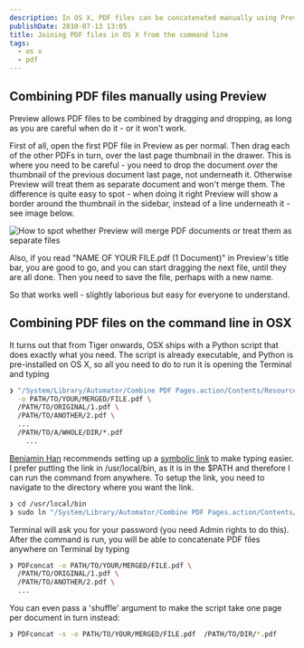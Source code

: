 ```yaml
---
description: In OS X, PDF files can be concatenated manually using Preview. But if you are happy using Terminal there's an easier way, thanks to a Python script installed by default in /System/Library/Automator
publishDate: 2010-07-13 13:05
title: Joining PDF files in OS X from the command line
tags:
  - os x
  - pdf
---
```


## Combining PDF files manually using Preview

Preview allows PDF files to be combined by dragging and dropping, as long as you are careful when do it - or it won't work.

First of all, open the first PDF file in Preview as per normal. Then drag each of the other PDFs in turn, over the last page thumbnail in the drawer. This is where you need to be careful - you need to drop the document _over_ the thumbnail of the previous document last page, not underneath it. Otherwise Preview will treat them as separate document and won't merge them. The difference is quite easy to spot - when doing it right Preview will show a border around the thumbnail in the sidebar, instead of a line underneath it - see image below.

![How to spot whether Preview will merge PDF documents or treat them as separate files](/assets/joining-pdf-files-in-os-x-from-the-command-line/joining-pdf.jpg)

Also, if you read "NAME OF YOUR FILE.pdf (1 Document)" in Preview's title bar, you are good to go, and you can start dragging the next file, until they are all done. Then you need to save the file, perhaps with a new name.

So that works well - slightly laborious but easy for everyone to understand.

## Combining PDF files on the command line in OSX

It turns out that from Tiger onwards, OSX ships with a Python script that does exactly what you need. The script is already executable, and Python is pre-installed on OS X, so all you need to do to run it is opening the Terminal and typing

```bash
❯ "/System/Library/Automator/Combine PDF Pages.action/Contents/Resources/join.py" \
  -o PATH/TO/YOUR/MERGED/FILE.pdf \
  /PATH/TO/ORIGINAL/1.pdf \
  /PATH/TO/ANOTHER/2.pdf \
  ...
  /PATH/TO/A/WHOLE/DIR/*.pdf
    ...
```

[Benjamin Han](http://www.cs.cmu.edu/~benhdj/Mac/unix.html#joinPDF) recommends setting up a [symbolic link](http://is.gd/dqddx) to make typing easier. I prefer putting the link in /usr/local/bin, as it is in the $PATH and therefore I can run the command from anywhere. To setup the link, you need to navigate to the directory where you want the link.

```bash
❯ cd /usr/local/bin
❯ sudo ln "/System/Library/Automator/Combine PDF Pages.action/Contents/ \n  Resources/join.py" PDFconcat
```

Terminal will ask you for your password (you need Admin rights to do this). After the command is run, you will be able to concatenate PDF files anywhere on Terminal by typing

```bash
❯ PDFconcat -o PATH/TO/YOUR/MERGED/FILE.pdf \
  /PATH/TO/ORIGINAL/1.pdf \
  /PATH/TO/ANOTHER/2.pdf \
  ...
```

You can even pass a 'shuffle' argument to make the script take one page per document in turn instead:

```bash
❯ PDFconcat -s -o PATH/TO/YOUR/MERGED/FILE.pdf  /PATH/TO/DIR/*.pdf
```
